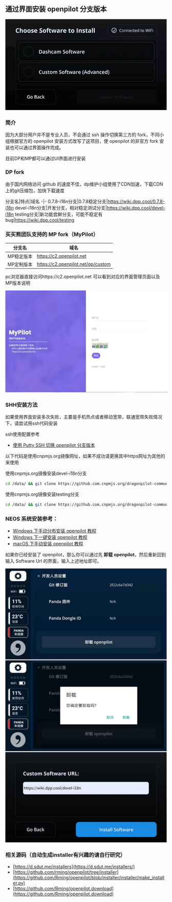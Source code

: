 ## 通过界面安装 openpilot 分支版本

![通过界面安装 openpilot 分支版本](/files/install_fork_via_ui.gif)

### 简介

因为大部分用户并不是专业人员，不会通过 ssh 操作切换第三方的 fork，不同小组根据官方的 openpilot 安装方式改写了这项目，使 openpilot 的非官方 fork 安装也可以通过界面操作完成。



目前DP和MP都可以通过UI界面进行安装



###  DP fork

由于国内网络访问 github 的速度不佳，dp维护小组使用了CDN加速，下载CDN上的git压缩包，加快下载速度

分支名|特点|域名
-|-
0.7.8-i18n分支|0.7.8稳定分支|https://wiki.dpp.cool/0.7.8-i18n
devel-i18n分支|开发分支，相对稳定测试分支|https://wiki.dpp.cool/devel-i18n
testing分支|新功能尝鲜分支，可能不稳定有bug|https://wiki.dpp.cool/testing



### 买买熊团队支持的 MP fork（MyPilot）
分支名|域名
-|-
MP稳定版本|https://c2.openpilot.net
MP定制版本| https://c2.openpilot.net/op/custom 

pc浏览器直接访问https://c2.openpilot.net 可以看到对应的界面管理页面以及MP版本说明

![mypliot](../files/how_to_change_openpilot_fork_via_ui/mypliot.jpg)



### SHH安装方法

如果使用界面安装多次失败，主要是手机热点或者移动宽带，联通宽带失败情况下，请尝试用ssh代码安装


ssh使用配置参考
- [使用 Putty SSH 切换 openpilot 分支版本](/cn/how_to_change_openpilot_fork_on_windows.md )

以下代码是使用cnpmjs.org镜像网址，如果不成功请更换其中https网址为其他的来使用

使用cnpmjs.org镜像安装devel-i18n分支

```bash
cd /data/ && git clone https://github.com.cnpmjs.org/dragonpilot-community/dragonpilot openpilot -b devel-i18n --depth=1 && cd /data/openpilot/scripts && ./complete_setup.sh
```

使用cnpmjs.org镜像安装testing分支
```bash
cd /data/ && git clone https://github.com.cnpmjs.org/dragonpilot-community/dragonpilot openpilot -b testing --depth=1 && cd /data/openpilot/scripts && ./complete_setup.sh
```




###  NEOS 系统安装参考：

- [Windows 下手动分布安装 openpilot 教程](/cn/how_to_flash_openpilot_on_windows_step_by_step.md)
- [Windows 下一键安装 openpilot 教程](/cn/how_to_flash_openpilot_on_windows.md)
- [macOS 下手动安装 openpilot 教程](cn/how_to_flash_openpilot_on_mac.md)


如果你已经安装了 openpilot，那么你可以通过先 **卸载 openpilot**，然后重新回到输入 Software Url 的界面，输入上述地址即可。


<center>
<img src="/files/uninstall1.jpg" class="max-h-300">
<img src="/files/uninstall2.jpg" class="max-h-300">
<img src="/files/uninstall4.jpg" class="max-h-300">
</center>



### 相关源码（自动生成installer有兴趣的请自行研究）

- [https://d.sdut.me/installers](https://d.sdut.me/installers/)
- [https://github.com/rming/openpilot/tree/installer](https://github.com/Rming/openpilot/blob/installer/installer/make_installer.py)
- [https://github.com/Rming/openpilot.download](https://github.com/Rming/openpilot.download)
